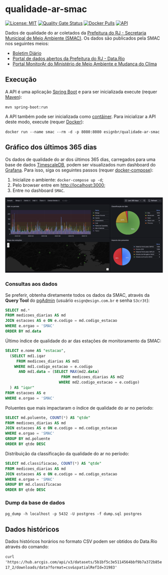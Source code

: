 # qualidade-ar-smac

[![License: MIT](https://img.shields.io/badge/License-MIT-yellow.svg)](https://opensource.org/licenses/MIT) [![Quality Gate Status](https://sonarcloud.io/api/project_badges/measure?project=esign-consulting_qualidade-ar-smac&metric=alert_status)](https://sonarcloud.io/summary/new_code?id=esign-consulting_qualidade-ar-smac) [![Docker Pulls](https://img.shields.io/docker/pulls/esignbr/qualidade-ar-smac.svg)](https://hub.docker.com/r/esignbr/qualidade-ar-smac) [![API](https://img.shields.io/website-up-down-green-red/https/qualidadearsmac.azurewebsites.net/api/health.svg?label=API)](https://qualidadearsmac.azurewebsites.net/api/boletim)

Dados de qualidade do ar coletados da [Prefeitura do RJ - Secretaria Municipal de Meio Ambiente (SMAC)](https://ambienteclima.prefeitura.rio). Os dados são publicados pela SMAC nos seguintes meios:

- [Boletim Diário](http://jeap.rio.rj.gov.br/je-metinfosmac/boletim)
- [Portal de dados abertos da Prefeitura do RJ - Data.Rio](https://www.data.rio/maps/5b1bf5c3e5114564bbf9b7a372b85e17/about)
- [Portal MonitorAr do Ministério de Meio Ambiente e Mudança do Clima](https://monitorar.mma.gov.br)

## Execução

A API é uma aplicação [Spring Boot](https://spring.io/projects/spring-boot) e para ser inicializada execute (requer [Maven](https://maven.apache.org)):

`mvn spring-boot:run`

A API também pode ser inicializada como [contâiner](https://en.wikipedia.org/wiki/Container_Linux). Para inicializar a API deste modo, execute (requer [Docker](https://www.docker.com)):

`docker run --name smac --rm -d -p 8080:8080 esignbr/qualidade-ar-smac`

## Gráfico dos últimos 365 dias

Os dados de qualidade do ar dos últimos 365 dias, carregados para uma base de dados [TimescaleDB](https://www.timescale.com/go/time-series), podem ser visualizados num dashboard do [Grafana](https://grafana.com). Para isso, siga os seguintes passos (requer [docker-compose](https://docs.docker.com/compose)):

1. Inicialize o ambiente: `docker-compose up -d`;
2. Pelo browser entre em <http://localhost:3000>;
3. Entre no dashboard `SMAC`.

![SMAC dashboard](last365d.png)

### Consultas aos dados

Se preferir, obtenha diretamente todos os dados da SMAC, através da **Query Tool** do [pgAdmin](http://localhost:8085) (usuário `esign@esign.com.br` e senha `S3cr3t`):

```sql
SELECT md.*
FROM medicoes_diarias AS md
JOIN estacoes AS e ON e.codigo = md.codigo_estacao
WHERE e.orgao = 'SMAC'
ORDER BY md.data
```

Último índice de qualidade do ar das estações de monitoramento da SMAC:

```sql
SELECT e.nome AS "estacao",
  (SELECT md1.iqar
     FROM medicoes_diarias AS md1
    WHERE md1.codigo_estacao = e.codigo
      AND md1.data = (SELECT MAX(md2.data)
                         FROM medicoes_diarias AS md2
                        WHERE md2.codigo_estacao = e.codigo)
  ) AS "iqar"
FROM estacoes AS e
WHERE e.orgao = 'SMAC'
```

Poluentes que mais impactaram o índice de qualidade do ar no período:

```sql
SELECT md.poluente, COUNT(*) AS "qtde"
FROM medicoes_diarias AS md
JOIN estacoes AS e ON e.codigo = md.codigo_estacao
WHERE e.orgao = 'SMAC'
GROUP BY md.poluente
ORDER BY qtde DESC
```

Distribuição da classificação da qualidade do ar no período:

```sql
SELECT md.classificacao, COUNT(*) AS "qtde"
FROM medicoes_diarias AS md
JOIN estacoes AS e ON e.codigo = md.codigo_estacao
WHERE e.orgao = 'SMAC'
GROUP BY md.classificacao
ORDER BY qtde DESC
```

### Dump da base de dados

`pg_dump -h localhost -p 5432 -U postgres -f dump.sql postgres`

## Dados históricos

Dados históricos horários no formato CSV podem ser obtidos do Data.Rio através do comando:

`curl 'https://hub.arcgis.com/api/v3/datasets/5b1bf5c3e5114564bbf9b7a372b85e17_2/downloads/data?format=csv&spatialRefId=31983'`
